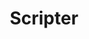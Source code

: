 ---
layout: project
title: Scripter
description: Create interactive scripts from recordings for language learning.
links:
    GitHub: https://github.com/MiguelMJ/Scripter
    Blog: /blog/hackathon-submission-interactive-conversation-scripts-for-language-learning
position: 4
---
